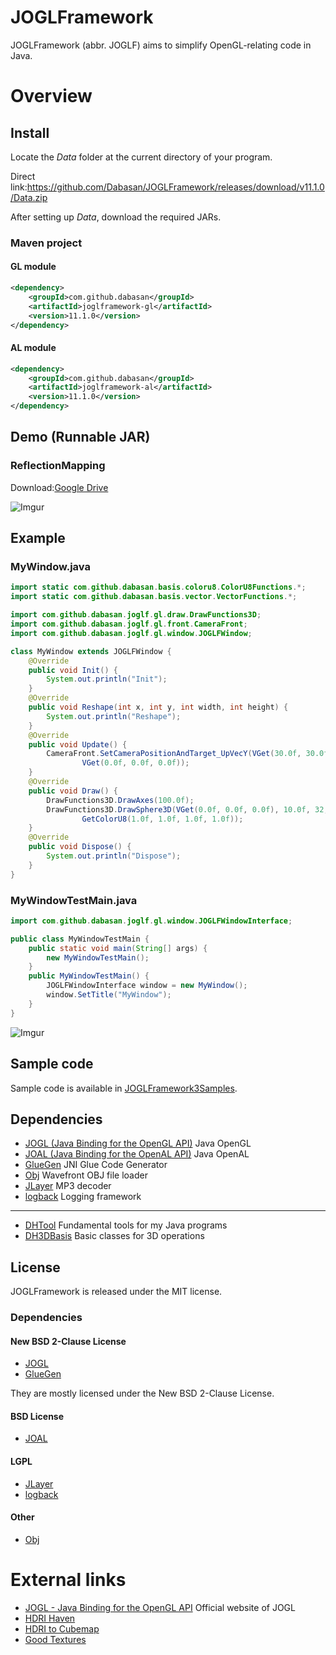 # JOGLFramework

JOGLFramework (abbr. JOGLF) aims to simplify OpenGL-relating code in Java.

# Overview

## Install

Locate the *Data* folder at the current directory of your program.

Direct link:https://github.com/Dabasan/JOGLFramework/releases/download/v11.1.0/Data.zip

After setting up *Data*, download the required JARs.

### Maven project

#### GL module

```xml
<dependency>
    <groupId>com.github.dabasan</groupId>
    <artifactId>joglframework-gl</artifactId>
    <version>11.1.0</version>
</dependency>
```

#### AL module

```xml
<dependency>
    <groupId>com.github.dabasan</groupId>
    <artifactId>joglframework-al</artifactId>
    <version>11.1.0</version>
</dependency>
```

## Demo (Runnable JAR)

### ReflectionMapping

Download:[Google Drive](https://drive.google.com/open?id=19AIKvqsXXTAp2hM0yGhlSzc-jdK61NW2)

![Imgur](https://i.imgur.com/gRG3SOH.jpg)

## Example

### MyWindow.java

```java
import static com.github.dabasan.basis.coloru8.ColorU8Functions.*;
import static com.github.dabasan.basis.vector.VectorFunctions.*;

import com.github.dabasan.joglf.gl.draw.DrawFunctions3D;
import com.github.dabasan.joglf.gl.front.CameraFront;
import com.github.dabasan.joglf.gl.window.JOGLFWindow;

class MyWindow extends JOGLFWindow {
	@Override
	public void Init() {
		System.out.println("Init");
	}
	@Override
	public void Reshape(int x, int y, int width, int height) {
		System.out.println("Reshape");
	}
	@Override
	public void Update() {
		CameraFront.SetCameraPositionAndTarget_UpVecY(VGet(30.0f, 30.0f, 30.0f),
				VGet(0.0f, 0.0f, 0.0f));
	}
	@Override
	public void Draw() {
		DrawFunctions3D.DrawAxes(100.0f);
		DrawFunctions3D.DrawSphere3D(VGet(0.0f, 0.0f, 0.0f), 10.0f, 32, 32,
				GetColorU8(1.0f, 1.0f, 1.0f, 1.0f));
	}
	@Override
	public void Dispose() {
		System.out.println("Dispose");
	}
}
```

### MyWindowTestMain.java

```java
import com.github.dabasan.joglf.gl.window.JOGLFWindowInterface;

public class MyWindowTestMain {
	public static void main(String[] args) {
		new MyWindowTestMain();
	}
	public MyWindowTestMain() {
		JOGLFWindowInterface window = new MyWindow();
		window.SetTitle("MyWindow");
	}
}
```

![Imgur](https://i.imgur.com/ik8Dn3c.png)

## Sample code

Sample code is available in [JOGLFramework3Samples](https://github.com/Dabasan/JOGLFramework3Samples).

## Dependencies

- [JOGL (Java Binding for the OpenGL API)](https://github.com/sgothel/jogl)
  Java OpenGL
- [JOAL (Java Binding for the OpenAL API)](https://github.com/sgothel/joal)
  Java OpenAL
- [GlueGen](https://github.com/sgothel/gluegen)
  JNI Glue Code Generator
- [Obj](https://github.com/javagl/Obj)
  Wavefront OBJ file loader
- [JLayer](https://github.com/pdudits/soundlibs/tree/master/jlayer)
  MP3 decoder
- [logback](https://github.com/qos-ch/logback)
  Logging framework

------

- [DHTool](https://github.com/Dabasan/DHTool)
  Fundamental tools for my Java programs
- [DH3DBasis](https://github.com/Dabasan/DH3DBasis)
  Basic classes for 3D operations

## License

JOGLFramework is released under the MIT license.

### Dependencies

####  New BSD 2-Clause License

- [JOGL](https://github.com/sgothel/jogl/blob/master/LICENSE.txt)
- [GlueGen](https://github.com/sgothel/gluegen/blob/master/LICENSE.txt)

They are mostly licensed under the New BSD 2-Clause License.

#### BSD License

- [JOAL](https://github.com/sgothel/joal/blob/master/LICENSE.txt)

#### LGPL

- [JLayer](https://github.com/pdudits/soundlibs/blob/master/jlayer/LICENSE.txt)
- [logback](https://github.com/qos-ch/logback/blob/master/LICENSE.txt)

#### Other

- [Obj](https://github.com/javagl/Obj/blob/master/LICENSE.txt)

# External links

- [JOGL - Java Binding for the OpenGL API](https://jogamp.org/jogl/www/)
  Official website of JOGL
- [HDRI Haven](https://hdrihaven.com/) 
- [HDRI to Cubemap](https://matheowis.github.io/HDRI-to-CubeMap/) 
- [Good Textures](https://www.goodtextures.com/)


